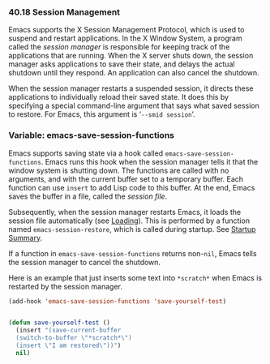 

### 40.18 Session Management

Emacs supports the X Session Management Protocol, which is used to suspend and restart applications. In the X Window System, a program called the *session manager* is responsible for keeping track of the applications that are running. When the X server shuts down, the session manager asks applications to save their state, and delays the actual shutdown until they respond. An application can also cancel the shutdown.

When the session manager restarts a suspended session, it directs these applications to individually reload their saved state. It does this by specifying a special command-line argument that says what saved session to restore. For Emacs, this argument is ‘`--smid session`’.

### Variable: **emacs-save-session-functions**

Emacs supports saving state via a hook called `emacs-save-session-functions`. Emacs runs this hook when the session manager tells it that the window system is shutting down. The functions are called with no arguments, and with the current buffer set to a temporary buffer. Each function can use `insert` to add Lisp code to this buffer. At the end, Emacs saves the buffer in a file, called the *session file*.

Subsequently, when the session manager restarts Emacs, it loads the session file automatically (see [Loading](Loading.html)). This is performed by a function named `emacs-session-restore`, which is called during startup. See [Startup Summary](Startup-Summary.html).

If a function in `emacs-save-session-functions` returns non-`nil`, Emacs tells the session manager to cancel the shutdown.

Here is an example that just inserts some text into `*scratch*` when Emacs is restarted by the session manager.

```lisp
(add-hook 'emacs-save-session-functions 'save-yourself-test)
```

```lisp
```

```lisp
(defun save-yourself-test ()
  (insert "(save-current-buffer
  (switch-to-buffer \"*scratch*\")
  (insert \"I am restored\"))")
  nil)
```
